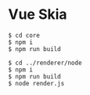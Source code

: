 # Vue Skia

```shell
$ cd core
$ npm i
$ npm run build
```

```shell
$ cd ../renderer/node
$ npm i
$ npm run build
$ node render.js
```
